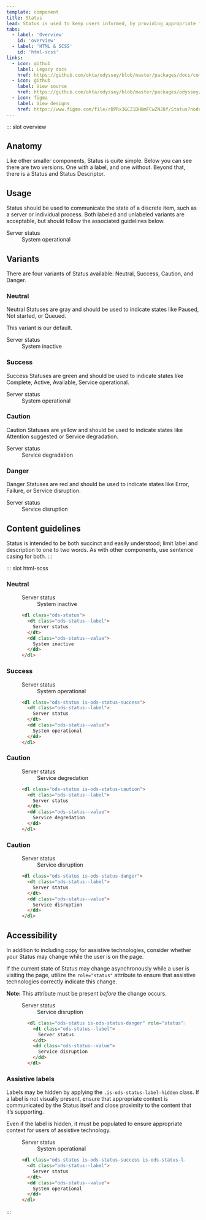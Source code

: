 ```yaml
---
template: component
title: Status
lead: Status is used to keep users informed, by providing appropriate feedback on particular concepts or entities. For Okta, status can be used to display overall operational status all the way down to very granular concepts, like user status.
tabs:
  - label: 'Overview'
    id: 'overview'
  - label: 'HTML & SCSS'
    id: 'html-scss'
links:
  - icon: github
    label: Legacy docs
    href: https://github.com/okta/odyssey/blob/master/packages/docs/components/radio-button.md
  - icon: github
    label: View source
    href: https://github.com/okta/odyssey/blob/master/packages/odyssey/src/scss/components/_status.scss
  - icon: figma
    label: View designs
    href: https://www.figma.com/file/rBPRx3GCZ1DHNmFCwZNJ8f/Status?node-id=25%3A2
---
```


::: slot overview

## Anatomy

<Description>

Like other smaller components, Status is quite simple. Below you can see there are two versions. One with a label, and one without. Beyond that, there is a Status and Status Descriptor.

</Description>

<Anatomy img="/images/anatomy-status-1.svg" />

<Anatomy img="/images/anatomy-status-2.svg" />

## Usage

<Description>

Status should be used to communicate the state of a discrete item, such as a server or individual process. Both labeled and unlabeled variants are acceptable, but should follow the associated guidelines below.

</Description>

<Example>
  <dl class="ods-status is-ods-status-success">
    <dt class="ods-status--label">
      Server status
    </dt>
    <dd class="ods-status--value">
      System operational
    </dd>
  </dl>
</Example>

## Variants

<Description>

There are four variants of Status available: Neutral, Success, Caution, and Danger.

</Description>

### Neutral

<Description>

Neutral Statuses are gray and should be used to indicate states like Paused, Not started, or Queued.

This variant is our default.

</Description>

<Example>
  <dl class="ods-status">
    <dt class="ods-status--label">
      Server status
    </dt>
    <dd class="ods-status--value">
      System inactive
    </dd>
  </dl>
</Example>

### Success

<Description>

Success Statuses are green and should be used to indicate states like Complete, Active, Available, Service operational.

</Description>

<Example>
  <dl class="ods-status is-ods-status-success">
    <dt class="ods-status--label">
      Server status
    </dt>
    <dd class="ods-status--value">
      System operational
    </dd>
  </dl>
</Example>

### Caution

<Description>

Caution Statuses are yellow and should be used to indicate states like Attention suggested or Service degradation.

</Description>

<Example>
  <dl class="ods-status is-ods-status-caution">
    <dt class="ods-status--label">
      Server status
    </dt>
    <dd class="ods-status--value">
      Service degradation
    </dd>
  </dl>
</Example>

### Danger

<Description>

Danger Statuses are red and should be used to indicate states like Error, Failure, or Service disruption.

</Description>

<Example>
  <dl class="ods-status is-ods-status-danger">
    <dt class="ods-status--label">
      Server status
    </dt>
    <dd class="ods-status--value">
      Service disruption
    </dd>
  </dl>
</Example>

## Content guidelines
  
Status is intended to be both succinct and easily understood; limit label and description to one to two words. As with other components, use sentence casing for both.
:::

::: slot html-scss

### Neutral

<figure class="odo-example">
  <div class="odo-example--rendered">
    <dl class="ods-status">
      <dt class="ods-status--label">
        Server status
      </dt> 
      <dd class="ods-status--value">
        System inactive
      </dd>
    </dl>
  </div>

  ```html
  <dl class="ods-status">
    <dt class="ods-status--label">
      Server status
    </dt> 
    <dd class="ods-status--value">
      System inactive
    </dd>
  </dl>
  ```
</figure>

### Success

<figure class="odo-example">
  <div class="odo-example--rendered">
    <dl class="ods-status is-ods-status-success">
      <dt class="ods-status--label">
        Server status
      </dt> 
      <dd class="ods-status--value">
        System operational
      </dd>
    </dl>
  </div>

  ```html
  <dl class="ods-status is-ods-status-success">
    <dt class="ods-status--label">
      Server status
    </dt> 
    <dd class="ods-status--value">
      System operational
    </dd>
  </dl>
  ```
</figure>

### Caution

<figure class="odo-example">
  <div class="odo-example--rendered">
    <dl class="ods-status is-ods-status-caution">
      <dt class="ods-status--label">
        Server status
      </dt> 
      <dd class="ods-status--value">
        Service degredation
      </dd>
    </dl>
  </div>

  ```html
  <dl class="ods-status is-ods-status-caution">
    <dt class="ods-status--label">
      Server status
    </dt> 
    <dd class="ods-status--value">
      Service degredation
    </dd>
  </dl>
  ```
</figure>

### Caution

<figure class="odo-example">
  <div class="odo-example--rendered">
    <dl class="ods-status is-ods-status-danger">
      <dt class="ods-status--label">
        Server status
      </dt> 
      <dd class="ods-status--value">
        Service disruption
      </dd>
    </dl>
  </div>

  ```html
  <dl class="ods-status is-ods-status-danger">
    <dt class="ods-status--label">
      Server status
    </dt> 
    <dd class="ods-status--value">
      Service disruption
    </dd>
  </dl>
  ```
</figure>

## Accessibility

In addition to including copy for assistive technologies, consider whether your Status may change while the user is on the page.

If the current state of Status may change asynchronously while a user is visiting the page, utilize the `role="status"` attribute to ensure that assistive technologies correctly indicate this change.

<strong>Note:</strong> This attribute must be present <em>before</em> the change occurs.

<figure class="odo-example">
  <div class="odo-example--rendered">
    <dl class="ods-status is-ods-status-danger" role="status">
      <dt class="ods-status--label">
        Server status
      </dt>
      <dd class="ods-status--value">
        Service disruption
      </dd>
    </dl>
  </div>

  ```html
    <dl class="ods-status is-ods-status-danger" role="status">
      <dt class="ods-status--label">
        Server status
      </dt>
      <dd class="ods-status--value">
        Service disruption
      </dd>
    </dl>
  ```
</figure>


### Assistive labels

Labels may be hidden by applying the `.is-ods-status-label-hidden` class. If a label is not visually present, ensure that appropriate context is communicated by the Status itself and close proximity to the content that it’s supporting.

Even if the label is hidden, it must be populated to ensure appropriate context for users of assistive technology.

<figure class="odo-example">
  <div class="odo-example--rendered">
    <dl class="ods-status is-ods-status-success is-ods-status-label-hidden">
      <dt class="ods-status--label">
        Server status
      </dt>
      <dd class="ods-status--value">
        System operational
      </dd>
    </dl>
  </div>

  ```html
  <dl class="ods-status is-ods-status-success is-ods-status-label-hidden">
    <dt class="ods-status--label">
      Server status
    </dt>
    <dd class="ods-status--value">
      System operational
    </dd>
  </dl>
  ```
</figure>

:::
